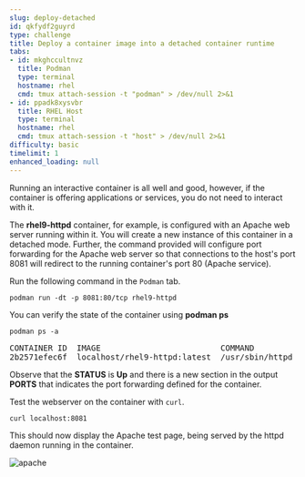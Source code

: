 ```yaml
---
slug: deploy-detached
id: qkfydf2guyrd
type: challenge
title: Deploy a container image into a detached container runtime
tabs:
- id: mkghccultnvz
  title: Podman
  type: terminal
  hostname: rhel
  cmd: tmux attach-session -t "podman" > /dev/null 2>&1
- id: ppadk8xysvbr
  title: RHEL Host
  type: terminal
  hostname: rhel
  cmd: tmux attach-session -t "host" > /dev/null 2>&1
difficulty: basic
timelimit: 1
enhanced_loading: null
---
```

Running an interactive container is all well and good, however, if the container is offering applications or services, you do not need to interact with it.

The __rhel9-httpd__ container, for example, is configured with an Apache web server running within it.  You will create a new instance of this container in a detached mode.  Further, the command provided will configure port forwarding for the Apache web server so that connections to the host's port 8081 will redirect to the running container's port 80 (Apache service).

Run the following command in the `Podman` tab.

```bash,run
podman run -dt -p 8081:80/tcp rhel9-httpd
```

You can verify the state of the container using __podman ps__

```bash,run
podman ps -a
```

<pre class="file">
CONTAINER ID  IMAGE                         COMMAND               CREATED         STATUS             PORTS                   NAMES
2b2571efec6f  localhost/rhel9-httpd:latest  /usr/sbin/httpd -...  13 seconds ago  Up 12 seconds ago  8081->80/tcp  priceless_mahavira
</pre>

Observe that the __STATUS__ is __Up__ and there is a new section in the output __PORTS__ that indicates the port forwarding defined for the container.

Test the webserver on the container with `curl`.

```bash,run
curl localhost:8081
```

This should now display the Apache test page, being served by the httpd daemon running in the container.

![apache](../assets/apache.png)